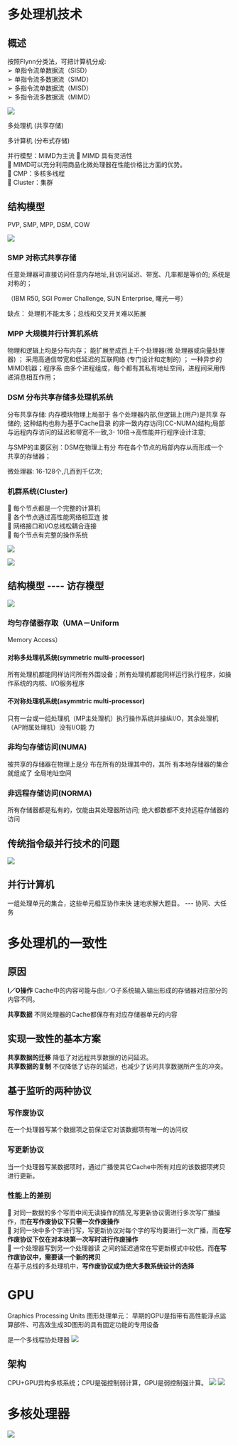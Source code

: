 # 多处理机技术
## 概述
按照Flynn分类法，可把计算机分成:\
➢ 单指令流单数据流（SISD）\
➢ 单指令流多数据流（SIMD）\
➢ 多指令流单数据流（MISD）\
➢ 多指令流多数据流（MIMD）

![](../image/furry.png)

多处理机 (共享存储)

多计算机 (分布式存储)

并行模型：MIMD为主流
 MIMD 具有灵活性\
 MIMD可以充分利用商品化微处理器在性能价格比方面的优势。\
 CMP：多核多线程\
 Cluster：集群

## 结构模型
PVP, SMP, MPP, DSM, COW

![](../image/5.6.png)
### SMP 对称式共享存储
任意处理器可直接访问任意内存地址,且访问延迟、带宽、几率都是等价的; 系统是对称的；

（IBM R50, SGI Power Challenge, SUN Enterprise, 曙光一号）

缺点： 处理机不能太多；总线和交叉开关难以拓展
### MPP 大规模并行计算机系统
物理和逻辑上均是分布内存；
能扩展至成百上千个处理器(微
处理器或向量处理器) ； 采用高通信带宽和低延迟的互联网络 (专门设计和定制的) ； 一种异步的MIMD机器；程序系
由多个进程组成，每个都有其私有地址空间，进程间采用传递消息相互作用；
### DSM 分布共享存储多处理机系统
分布共享存储: 内存模块物理上局部于
各个处理器内部,但逻辑上(用户)是共享
存储的; 这种结构也称为基于Cache目录
的非一致内存访问(CC-NUMA)结构;局部
与远程内存访问的延迟和带宽不一致,3-
10倍→高性能并行程序设计注意;

与SMP的主要区别：DSM在物理上有分
布在各个节点的局部内存从而形成一个
共享的存储器；

微处理器: 16-128个,几百到千亿次;


### 机群系统(Cluster)
 每个节点都是一个完整的计算机\
 各个节点通过高性能网络相互连
接\
 网络接口和I/O总线松耦合连接\
 每个节点有完整的操作系统

![](../image/6.1.png)

![](../image/6.4.png)
## 结构模型 ---- 访存模型
![](../image/6.2.png)
### 均匀存储器存取（UMA－Uniform 
Memory Access）

#### 对称多处理机系统(symmetric multi-processor)
所有处理机都能同样访问所有外围设备；所有处理机都能同样运行执行程序，如操作系统的内核、I/O服务程序
#### 不对称处理机系统(asymmtric multi-processor)
只有一台或一组处理机（MP主处理机）执行操作系统并操纵I/O，其余处理机（AP附属处理机）没有I/O能 力

### 非均匀存储访问(NUMA)
被共享的存储器在物理上是分
布在所有的处理其中的，其所
有本地存储器的集合就组成了
全局地址空间

### 非远程存储访问(NORMA)
所有存储器都是私有的，仅能由其处理器所访问; 绝大都数都不支持远程存储器的访问

## 传统指令级并行技术的问题
![](../image/6.3.png)

## 并行计算机
一组处理单元的集合，这些单元相互协作来快
速地求解大题目。 --- 协同、大任务

# 多处理机的一致性
## 原因
**I／O操作**
Cache中的内容可能与由I／O子系统输入输出形成的存储器对应部分的内容不同。

**共享数据** 不同处理器的Cache都保存有对应存储器单元的内容
## 实现一致性的基本方案
 **共享数据的迁移**
降低了对远程共享数据的访问延迟。\
**共享数据的复制**
不仅降低了访存的延迟，也减少了访问共享数据所产生的冲突。

## 基于监听的两种协议
### 写作废协议
在一个处理器写某个数据项之前保证它对该数据项有唯一的访问权
### 写更新协议
当一个处理器写某数据项时，通过广播使其它Cache中所有对应的该数据项拷贝进行更新。
### 性能上的差别
 对同一数据的多个写而中间无读操作的情况,写更新协议需进行多次写广播操作，而**在写作废协议下只需一次作废操作**\
 对同一块中多个字进行写，写更新协议对每个字的写均要进行一次广播，而**在写作废协议下仅在对本块第一次写时进行作废操作**\
 一个处理器写到另一个处理器读 之间的延迟通常在写更新模式中较低。而**在写作废协议中，需要读一个新的拷贝**\
在基于总线的多处理机中，**写作废协议成为绝大多数系统设计的选择**
# GPU
Graphics Processing Units 图形处理单元： 早期的GPU是指带有高性能浮点运算部件、可高效生成3D图形的具有固定功能的专用设备

是一个多线程协处理器
![](../image/6.7.png)
## 架构
CPU+GPU异构多核系统；CPU是强控制弱计算，GPU是弱控制强计算。
![](../image/6.5.png)
![](../image/6.6.png)

# 多核处理器
![](../image/6.8.png)
